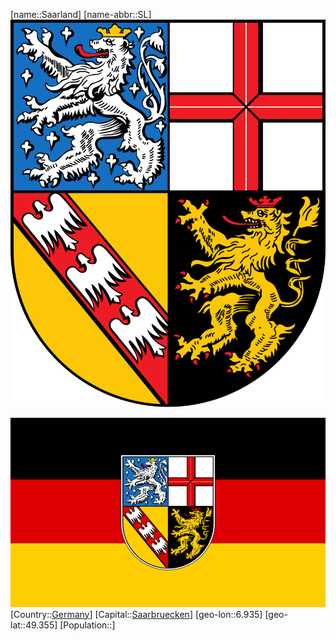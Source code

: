 ﻿---
location: [49.355,6.935]
type: State
SpocWebEntityId: 36022
isDeleted: false
Confidential: public
tags:
- geo/State

---
[name::Saarland]
[name-abbr::SL]
![Coat_of_arms_of_Saarlands](geo/Continent/Europe/Germany/Saarland/Coat_of_arms_of_Saarlands.svg)

![Flag_of_Saarland](geo/Continent/Europe/Germany/Saarland/Flag_of_Saarland.svg)
[Country::[Germany](geo/Continent/Europe/Germany.md)]
[Capital::[Saarbruecken](geo/Continent/Europe/Germany/Saarland/Saarbruecken.md)]
[geo-lon::6.935]
[geo-lat::49.355]
[Population::]

